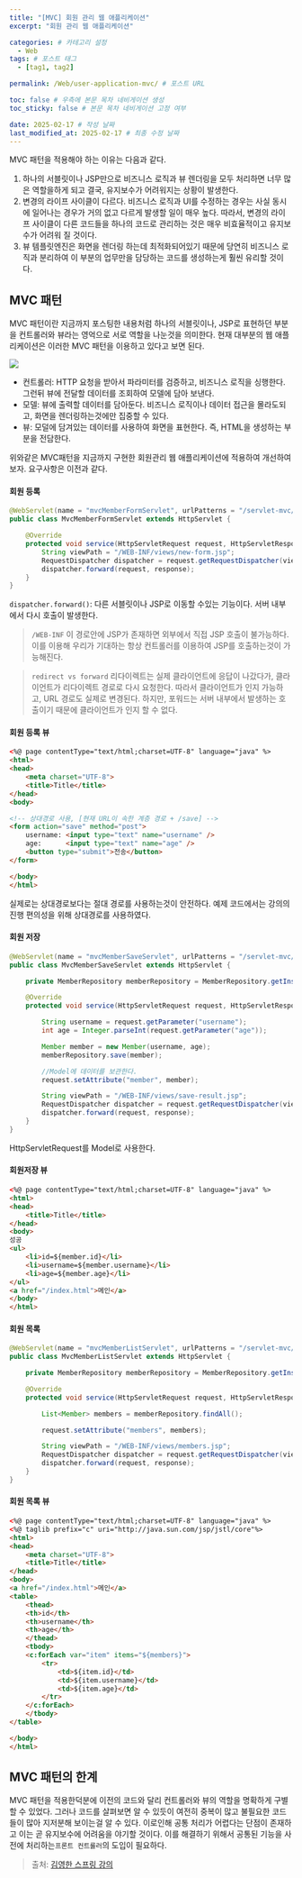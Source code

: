 ```yaml
---
title: "[MVC] 회원 관리 웹 애플리케이션"
excerpt: "회원 관리 웹 애플리케이션"

categories: # 카테고리 설정
  - Web
tags: # 포스트 태그
  - [tag1, tag2]

permalink: /Web/user-application-mvc/ # 포스트 URL

toc: false # 우측에 본문 목차 네비게이션 생성
toc_sticky: false # 본문 목차 네비게이션 고정 여부

date: 2025-02-17 # 작성 날짜
last_modified_at: 2025-02-17 # 최종 수정 날짜
---
```


MVC 패턴을 적용해야 하는 이유는 다음과 같다.

1. 하나의 서블릿이나 JSP만으로 비즈니스 로직과 뷰 렌더링을 모두 처리하면 너무 많은 역할을하게 되고 결국, 유지보수가 어려워지는 상황이 발생한다.
2. 변경의 라이프 사이클이 다르다. 비즈니스 로직과 UI를 수정하는 경우는 사실 동시에 일어나는 경우가 거의 없고 다르게 발생할 일이 매우 높다. 따라서, 변경의 라이프 사이클이 다른 코드들을 하나의 코드로 관리하는 것은 매우 비효율적이고 유지보수가 어려워 질 것이다.
3. 뷰 템플릿엔진은 화면을 렌더링 하는데 최적화되어있기 때문에 당연히 비즈니스 로직과 분리하여 이 부분의 업무만을 담당하는 코드를 생성하는게 훨씬 유리할 것이다.

## MVC 패턴
MVC 패턴이란 지금까지 포스팅한 내용처럼 하나의 서블릿이나, JSP로 표현하던 부분을 컨트롤러와 뷰라는 영억으로 서로 역할을 나눈것을 의미한다. 현재 대부분의 웹 애플리케이션은 이러한 MVC 패턴을 이용하고 있다고 보면 된다.

![](https://velog.velcdn.com/images/gwoprk/post/25698ae4-66a3-4a65-af32-5ed09c4595e2/image.png)
- 컨트롤러: HTTP 요청을 받아서 파라미터를 검증하고, 비즈니스 로직을 싱행한다. 그런뒤 뷰에 전달할 데이터를 조회하여 모델에 담아 보낸다.
- 모델: 뷰에 출력할 데이터를 담아둔다. 비즈니스 로직이나 데이터 접근을 몰라도되고, 화면을 렌더링하는것에만 집중할 수 있다.
- 뷰: 모덜에 담겨있는 데이터를 사용하여 화면을 표현한다. 즉, HTML을 생성하는 부분을 전담한다.

위와같은 MVC패턴을 지금까지 구현한 회원관리 웹 애플리케이션에 적용하여 개선하여보자. 요구사항은 이전과 같다.

#### 회원 등록
```java
@WebServlet(name = "mvcMemberFormServlet", urlPatterns = "/servlet-mvc/members/new-form")
public class MvcMemberFormServlet extends HttpServlet {

    @Override
    protected void service(HttpServletRequest request, HttpServletResponse response) throws ServletException, IOException {
        String viewPath = "/WEB-INF/views/new-form.jsp";
        RequestDispatcher dispatcher = request.getRequestDispatcher(viewPath);
        dispatcher.forward(request, response);
    }
}
```
`dispatcher.forward()`: 다른 서블릿이나 JSP로 이동할 수있는 기능이다. 서버 내부에서 다시 호출이 발생한다.

>`/WEB-INF`
> 이 경로안에 JSP가 존재하면 외부에서 직접 JSP 호출이 불가능하다. 이를 이용해 우리가 기대하는 항상 컨트롤러를 이용하여 JSP를 호출하는것이 가능해진다.

> `redirect vs forward`
> 리다이렉트는 실제 클라이언트에 응답이 나갔다가, 클라이언트가 리다이렉트 경로로 다시 요청한다. 따라서 클라이언트가 인지 가능하고, URL 경로도 실제로 변경된다. 하지만, 포워드는 서버 내부에서 발생하는 호출이기 때문에 클라이언트가 인지 할 수 없다.

#### 회원 등록 뷰
```html
<%@ page contentType="text/html;charset=UTF-8" language="java" %>
<html>
<head>
    <meta charset="UTF-8">
    <title>Title</title>
</head>
<body>

<!-- 상대경로 사용, [현재 URL이 속한 계층 경로 + /save] -->
<form action="save" method="post">
    username: <input type="text" name="username" />
    age:      <input type="text" name="age" />
    <button type="submit">전송</button>
</form>

</body>
</html>
```
실제로는 상대경로보다는 절대 경로를 사용하는것이 안전하다. 예제 코드에서는 강의의 진행 편의성을 위해 상대경로를 사용하였다.

#### 회원 저장
```java
@WebServlet(name = "mvcMemberSaveServlet", urlPatterns = "/servlet-mvc/members/save")
public class MvcMemberSaveServlet extends HttpServlet {

    private MemberRepository memberRepository = MemberRepository.getInstance();

    @Override
    protected void service(HttpServletRequest request, HttpServletResponse response) throws ServletException, IOException {

        String username = request.getParameter("username");
        int age = Integer.parseInt(request.getParameter("age"));

        Member member = new Member(username, age);
        memberRepository.save(member);

        //Model에 데이터를 보관한다.
        request.setAttribute("member", member);

        String viewPath = "/WEB-INF/views/save-result.jsp";
        RequestDispatcher dispatcher = request.getRequestDispatcher(viewPath);
        dispatcher.forward(request, response);
    }
}
```
HttpServletRequest를 Model로 사용한다.

#### 회원저장 뷰
```html
<%@ page contentType="text/html;charset=UTF-8" language="java" %>
<html>
<head>
    <title>Title</title>
</head>
<body>
성공
<ul>
    <li>id=${member.id}</li>
    <li>username=${member.username}</li>
    <li>age=${member.age}</li>
</ul>
<a href="/index.html">메인</a>
</body>
</html>
```

#### 회원 목록
```java
@WebServlet(name = "mvcMemberListServlet", urlPatterns = "/servlet-mvc/members")
public class MvcMemberListServlet extends HttpServlet {

    private MemberRepository memberRepository = MemberRepository.getInstance();

    @Override
    protected void service(HttpServletRequest request, HttpServletResponse response) throws ServletException, IOException {

        List<Member> members = memberRepository.findAll();

        request.setAttribute("members", members);

        String viewPath = "/WEB-INF/views/members.jsp";
        RequestDispatcher dispatcher = request.getRequestDispatcher(viewPath);
        dispatcher.forward(request, response);
    }
}
```

#### 회원 목록 뷰
```html
<%@ page contentType="text/html;charset=UTF-8" language="java" %>
<%@ taglib prefix="c" uri="http://java.sun.com/jsp/jstl/core"%>
<html>
<head>
    <meta charset="UTF-8">
    <title>Title</title>
</head>
<body>
<a href="/index.html">메인</a>
<table>
    <thead>
    <th>id</th>
    <th>username</th>
    <th>age</th>
    </thead>
    <tbody>
    <c:forEach var="item" items="${members}">
        <tr>
            <td>${item.id}</td>
            <td>${item.username}</td>
            <td>${item.age}</td>
        </tr>
    </c:forEach>
    </tbody>
</table>

</body>
</html>
```

## MVC 패턴의 한계
MVC 패턴을 적용한덕분에 이전의 코드와 달리 컨트롤러와 뷰의 역할을 명확하게 구별할 수 있었다.
그러나 코드를 살펴보면 알 수 있듯이 여전히 중복이 많고 불필요한 코드들이 많아 지저분해 보이는걸 알 수 있다. 이로인해 공통 처리가 어렵다는 단점이 존재하고 이는 곧 유지보수에 어려움을 야기할 것이다. 이를 해결하기 위해서 공통된 기능을 사전에 처리하는`프론트 컨트롤러`의 도입이 필요하다.



> 출처: [김영한 스프링 강의](https://www.inflearn.com/roadmaps/373)